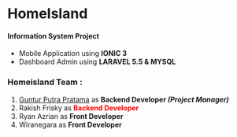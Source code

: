 <h1><b>HomeIsland</b></h1>
<h4>Information System Project</h4>

- Mobile Application using <b>IONIC 3</b>
- Dashboard Admin using <b>LARAVEL 5.5 & MYSQL</b>

<h3><b>Homeisland Team :</b></h3>

1. <a href="https://www.linkedin.com/in/gunturputprat/">Guntur Putra Pratama</a> as <b>Backend Developer <i>(Project Manager)</i></b>
2. Rakish Frisky as <b style="color:red">Backend Developer</b>
3. Ryan Azrian as <b>Front Developer</b>
4. Wiranegara as <b>Front Developer</b>

